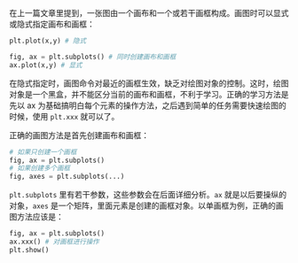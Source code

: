 在上一篇文章里提到，一张图由一个画布和一个或若干画框构成。画图时可以显式或隐式指定画布和画框：
```python
plt.plot(x,y) # 隐式

fig, ax = plt.subplots() # 同时创建画布和画框
ax.plot(x,y) # 显式
```
在隐式指定时，画图命令对最近的画框生效，缺乏对绘图对象的控制。这时，绘图对象是一个黑盒，并不能区分当前的画布和画框，不利于学习。正确的学习方法是先以 ax 为基础搞明白每个元素的操作方法，之后遇到简单的任务需要快速绘图的时候，使用 `plt.xxx` 就可以了。

正确的画图方法是首先创建画布和画框：
```python
# 如果只创建一个画框
fig, ax = plt.subplots()
# 如果创建多个画框
fig, axes = plt.subplots(...)
```
`plt.subplots` 里有若干参数，这些参数会在后面详细分析。`ax` 就是以后要操纵的对象，`axes` 是一个矩阵，里面元素是创建的画框对象。以单画框为例，正确的画图方法应该是：
```python
fig, ax = plt.subplots()
ax.xxx() # 对画框进行操作
plt.show()
```
